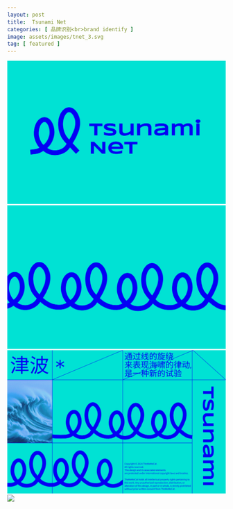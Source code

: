 ```yaml
---
layout: post
title:  Tsunami Net
categories: [ 品牌识别<br>brand identify ]
image: assets/images/tnet_3.svg
tag: [ featured ]
---
```

![](/assets/images/tnet_1.svg)
![](/assets/images/tnet_2.svg)
![](/assets/images/tnet_3.svg)
![](/assets/images/tnet_4.svg)
